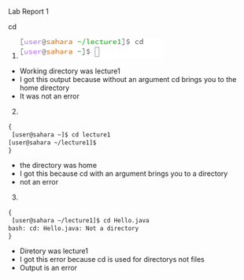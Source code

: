 Lab Report 1 


cd
1. ![Image](1.1.PNG)

   
- Working directory was lecture1
- I got this output because without an argument cd brings you to the home directory
- It was not an error

2.
```
{
 [user@sahara ~]$ cd lecture1
[user@sahara ~/lecture1]$
}
```
- the directory was home
- I got this because cd with an argument brings you to a directory
- not an error





3. 
```
{
 [user@sahara ~/lecture1]$ cd Hello.java
bash: cd: Hello.java: Not a directory
}
```

- Diretory was lecture1 
- I got this error because cd is used for directorys not files
- Output is an error


